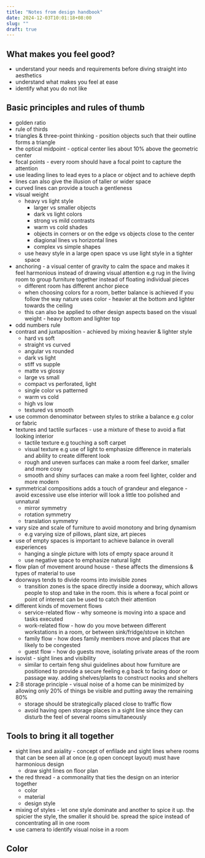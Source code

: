 ```yaml
---
title: "Notes from design handbook"
date: 2024-12-03T10:01:18+08:00
slug: ""
draft: true
---
```


## What makes you feel good?
* understand your needs and requirements before diving straight into aesthetics
* understand what makes you feel at ease
* identify what you do not like

## Basic principles and rules of thumb
* golden ratio
* rule of thirds
* triangles & three-point thinking - position objects such that their outline forms a triangle
* the optical midpoint - optical center lies about 10% above the geometric center
* focal points - every room should have a focal point to capture the attention
* use leading lines to lead eyes to a place or object and to achieve depth
* lines can also give the illusion of taller or wider space
* curved lines can provide a touch a gentleness
* visual weight
    * heavy vs light style
        * larger vs smaller objects
        * dark vs light colors
        * strong vs mild contrasts
        * warm vs cold shades
        * objects in corners or on the edge vs objects close to the center
        * diagional lines vs horizontal lines
        * complex vs simple shapes
    * use heavy style in a large open space vs use light style in a tighter space
* anchoring - a visual center of gravity to calm the space and makes it feel harmonious instead of drawing visual attention e.g rug in the living room to group furniture together instead of floating individual pieces
    * different room has different anchor piece
    * when choosing colors for a room, better balance is achieved if you follow the way nature uses color - heavier at the bottom and lighter towards the ceiling
    * this can also be applied to other design aspects based on the visual weight - heavy bottom and lighter top
* odd numbers rule
* contrast and juxtaposition - achieved by mixing heavier & lighter style
    * hard vs soft
    * straight vs curved
    * angular vs rounded
    * dark vs light
    * stiff vs supple
    * matte vs glossy
    * large vs small
    * compact vs perforated, light
    * single color vs patterned
    * warm vs cold
    * high vs low
    * textured vs smooth
* use common denominator between styles to strike a balance e.g color or fabric
* textures and tactile surfaces - use a mixture of these to avoid a flat looking interior
    * tactile texture e.g touching a soft carpet
    * visual texture e.g use of light to emphasize difference in materials and ability to create different look
    * rough and uneven surfaces can make a room feel darker, smaller and more cosy
    * smooth and shiny surfaces can make a room feel lighter, colder and more modern
* symmetrical compositions adds a touch of grandeur and elegance - avoid excessive use else interior will look a little too polished and unnatural
    * mirror symmetry
    * rotation symmetry
    * translation symmetry
* vary size and scale of furniture to avoid monotony and bring dynamism
    * e.g varying size of pillows, plant size, art pieces
* use of empty spaces is important to achieve balance in overall experiences
    * hanging a single picture with lots of empty space around it
    * use negative space to emphasize natural light
* flow plan of movement around house - these affects the dimensions & types of material to use
* doorways tends to divide rooms into invisible zones
    * transition zones is the space directly inside a doorway, which allows people to stop and take in the room. this is where a focal point or point of interest can be used to catch their attention
* different kinds of movement flows
    * service-related flow - why someone is moving into a space and tasks executed
    * work-related flow - how do you move between different workstations in a room, or between sink/fridge/stove in kitchen
    * family flow - how does family members move and places that are likely to be congested
    * guest flow - how do guests move, isolating private areas of the room
* isovist - sight lines and visibility
    * similar to certain feng shui guidelines about how furniture are positioned to provide a secure feeling e.g back to facing door or passage way. adding shelves/plants to construct nooks and shelters
* 2:8 storage principle - visual noise of a home can be minimized by allowing only 20% of things be visible and putting away the remaining 80%
    * storage should be strategically placed close to traffic flow
    * avoid having open storage places in a sight line since they can disturb the feel of several rooms simultaneously

## Tools to bring it all together
* sight lines and axiality - concept of enfilade and sight lines where rooms that can be seen all at  once (e.g open concept layout) must have harmonious design
    * draw sight lines on floor plan
* the red thread - a commonality that ties the design on an interior together
    * color
    * material
    * design style
* mixing of styles - let one style dominate and another to spice it up. the spicier the style, the smaller it should be. spread the spice instead of concentrating all in one room
* use camera to identify visual noise in a room

## Color
